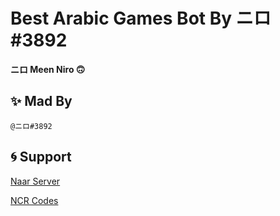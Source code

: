 # **Best Arabic Games Bot By ニロ#3892**

**ニロ Meen Niro 🙃**


## ✨ Mad By
```@ニロ#3892```

## 🌀 Support

[Naar Server](https://discord.gg/zezCEN36Hh)

[NCR Codes](https://discord.gg/WR6y9XB7dU)
